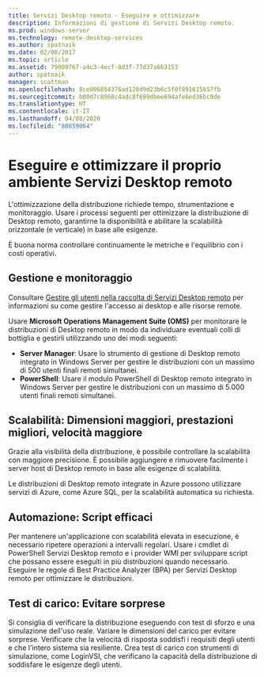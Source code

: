 ```yaml
---
title: Servizi Desktop remoto - Eseguire e ottimizzare
description: Informazioni di gestione di Servizi Desktop remoto.
ms.prod: windows-server
ms.technology: remote-desktop-services
ms.author: spatnaik
ms.date: 02/08/2017
ms.topic: article
ms.assetid: 79909767-a4c3-4ecf-8d3f-77d37a663153
author: spatnaik
manager: scottman
ms.openlocfilehash: 8ce006894376ad120d9d23b6c5f0f891615657fb
ms.sourcegitcommit: b00d7c8968c4adc8f699dbee694afe6ed36bc9de
ms.translationtype: HT
ms.contentlocale: it-IT
ms.lasthandoff: 04/08/2020
ms.locfileid: "80859064"
---
```

# <a name="run-and-tune-your-remote-desktop-services-environment"></a>Eseguire e ottimizzare il proprio ambiente Servizi Desktop remoto

L'ottimizzazione della distribuzione richiede tempo, strumentazione e monitoraggio. Usare i processi seguenti per ottimizzare la distribuzione di Desktop remoto, garantirne la disponibilità e abilitare la scalabilità orizzontale (e verticale) in base alle esigenze. 

È buona norma controllare continuamente le metriche e l'equilibrio con i costi operativi.

## <a name="management-and-monitoring"></a>Gestione e monitoraggio

Consultare [Gestire gli utenti nella raccolta di Servizi Desktop remoto](rds-user-management.md) per informazioni su come gestire l'accesso ai desktop e alle risorse remote.

Usare **Microsoft Operations Management Suite (OMS)** per monitorare le distribuzioni di Desktop remoto in modo da individuare eventuali colli di bottiglia e gestirli utilizzando uno dei modi seguenti: 

- **Server Manager**: Usare lo strumento di gestione di Desktop remoto integrato in Windows Server per gestire le distribuzioni con un massimo di 500 utenti finali remoti simultanei. 
- **PowerShell**: Usare il modulo PowerShell di Desktop remoto integrato in Windows Server per gestire le distribuzioni con un massimo di 5.000 utenti finali remoti simultanei.

## <a name="scale-bigger-better-faster"></a>Scalabilità: Dimensioni maggiori, prestazioni migliori, velocità maggiore

Grazie alla visibilità della distribuzione, è possibile controllare la scalabilità con maggiore precisione. È possibile aggiungere e rimuovere facilmente i server host di Desktop remoto in base alle esigenze di scalabilità. 

Le distribuzioni di Desktop remoto integrate in Azure possono utilizzare servizi di Azure, come Azure SQL, per la scalabilità automatica su richiesta.

## <a name="automation-script-for-success"></a>Automazione: Script efficaci

Per mantenere un'applicazione con scalabilità elevata in esecuzione, è necessario ripetere operazioni a intervalli regolari. Usare i cmdlet di PowerShell Servizi Desktop remoto e i provider WMI per sviluppare script che possano essere eseguiti in più distribuzioni quando necessario. Eseguire le regole di Best Practice Analyzer (BPA) per Servizi Desktop remoto per ottimizzare le distribuzioni.

## <a name="load-testing-avoid-surprises"></a>Test di carico: Evitare sorprese

Si consiglia di verificare la distribuzione eseguendo con test di sforzo e una simulazione dell'uso reale. Variare le dimensioni del carico per evitare sorprese. Verificare che la velocità di risposta soddisfi i requisiti degli utenti e che l'intero sistema sia resiliente. Crea test di carico con strumenti di simulazione, come LoginVSI, che verificano la capacità della distribuzione di soddisfare le esigenze degli utenti. 
